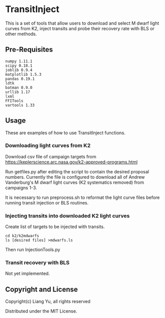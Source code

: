 # TransitInject

This is a set of tools that allow users to download and select M dwarf light curves from K2, inject transits and probe their recovery rate with BLS or other methods.

## Pre-Requisites
    numpy 1.11.1 
    scipy 0.18.1
    joblib 0.9.4
    matplotlib 1.5.3
    pandas 0.19.1
    ldtk
    batman 0.9.0
    urllib 1.17
    lxml
    FFITools
    vartools 1.33


## Usage

These are examples of how to use TransitInject functions.

### Downloading light curves from K2
Download csv file of campaign targets from https://keplerscience.arc.nasa.gov/k2-approved-programs.html

Run getfiles.py after editing the script to contain the desired proposal numbers. Currently the file is configured to download all of Andrew Vanderburg's M dwarf light curves (K2 systematics removed) from campaigns 1-3.

It is necessary to run preprocess.sh to reformat the light curve files before running transit injection or BLS routines.

### Injecting transits into downloaded K2 light curves
Create list of targets to be injected with transits.
    
    cd k2/k2mdwarfs
    ls [desired files] >mdwarfs.ls

Then run InjectionTools.py

### Transit recovery with BLS
Not yet implemented.

## Copyright and License

Copyright(c) Liang Yu, all rights reserved

Distributed under the MIT License.